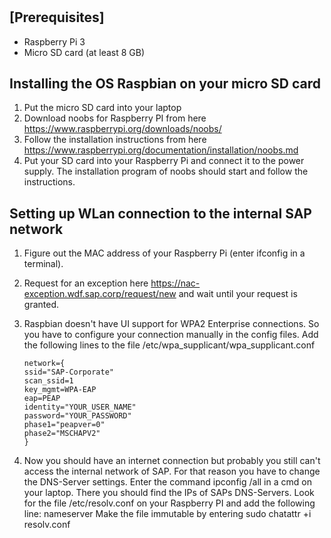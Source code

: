 #

## [Prerequisites]
- Raspberry Pi 3 
- Micro SD card (at least 8 GB)

## Installing the OS Raspbian on your micro SD card

1. Put the micro SD card into your laptop
2. Download noobs for Raspberry PI from here https://www.raspberrypi.org/downloads/noobs/
3. Follow the installation instructions from here https://www.raspberrypi.org/documentation/installation/noobs.md  
4. Put your SD card into your Raspberry Pi and connect it to the power supply. The installation program of noobs should start
   and follow the instructions.

## Setting up WLan connection to the internal SAP network

1. Figure out the MAC address of your Raspberry Pi (enter ifconfig in a terminal).
2. Request for an exception here https://nac-exception.wdf.sap.corp/request/new and wait until your request is granted.
3. Raspbian doesn't have UI support for WPA2 Enterprise connections. So you have to configure your connection manually in the config files.
   Add the following lines to the file /etc/wpa_supplicant/wpa_supplicant.conf
    ```
    network={
    ssid="SAP-Corporate"  
    scan_ssid=1  
    key_mgmt=WPA-EAP
    eap=PEAP
    identity="YOUR_USER_NAME"
    password="YOUR_PASSWORD"
    phase1="peapver=0"
    phase2="MSCHAPV2"
    }
    ```


4. Now you should have an internet connection but probably you still can't access the internal network of SAP. 
   For that reason you have to change the DNS-Server settings. Enter the command ipconfig /all in a cmd on your laptop. There you should find
   the IPs of SAPs DNS-Servers. Look for the file /etc/resolv.conf on your Raspberry PI and add the following line:
   nameserver <IP from an SAP DNS-Server>
   Make the file immutable by entering
   sudo chatattr +i resolv.conf

